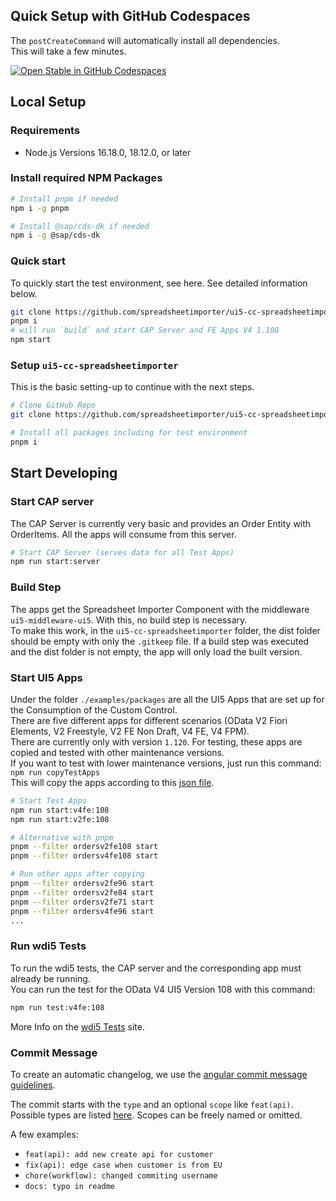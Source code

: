 ## Quick Setup with GitHub Codespaces

The `postCreateCommand` will automatically install all dependencies.  
This will take a few minutes.

[![Open Stable in GitHub Codespaces](https://github.com/codespaces/badge.svg)](https://github.com/codespaces/new?hide_repo_select=true&ref=main&repo=569313224&machine=basicLinux32gb&devcontainer_path=.devcontainer%2Fdevcontainer.json&location=WestEurope)

## Local Setup

### Requirements

- Node.js Versions 16.18.0, 18.12.0, or later

### Install required NPM Packages

```sh
# Install pnpm if needed
npm i -g pnpm

# Install @sap/cds-dk if needed
npm i -g @sap/cds-dk
```

### Quick start

To quickly start the test environment, see here. See detailed information below.

```sh
git clone https://github.com/spreadsheetimporter/ui5-cc-spreadsheetimporter
pnpm i
# will run `build` and start CAP Server and FE Apps V4 1.108
npm start
```

### Setup `ui5-cc-spreadsheetimporter`

This is the basic setting-up to continue with the next steps.

```sh
# Clone GitHub Repo
git clone https://github.com/spreadsheetimporter/ui5-cc-spreadsheetimporter

# Install all packages including for test environment
pnpm i
```

## Start Developing

### Start CAP server

The CAP Server is currently very basic and provides an Order Entity with OrderItems. All the apps will consume from this server.

```sh
# Start CAP Server (serves data for all Test Apps)
npm run start:server
```

### Build Step

The apps get the Spreadsheet Importer Component with the middleware `ui5-middleware-ui5`. With this, no build step is necessary.  
To make this work, in the `ui5-cc-spreadsheetimporter` folder, the dist folder should be empty with only the `.gitkeep` file. If a build step was executed and the dist folder is not empty, the app will only load the built version.

### Start UI5 Apps

Under the folder `./examples/packages` are all the UI5 Apps that are set up for the Consumption of the Custom Control.  
There are five different apps for different scenarios (OData V2 Fiori Elements, V2 Freestyle, V2 FE Non Draft, V4 FE, V4 FPM).  
There are currently only with version `1.120`. For testing, these apps are copied and tested with other maintenance versions.  
If you want to test with lower maintenance versions, just run this command:  
`npm run copyTestApps`  
This will copy the apps according to this [json file](https://github.com/spreadsheetimporter/ui5-cc-spreadsheetimporter/blob/main/dev/testapps.json).

```sh
# Start Test Apps
npm run start:v4fe:108
npm run start:v2fe:108

# Alternative with pnpm
pnpm --filter ordersv2fe108 start
pnpm --filter ordersv4fe108 start

# Run other apps after copying
pnpm --filter ordersv2fe96 start
pnpm --filter ordersv2fe84 start
pnpm --filter ordersv2fe71 start
pnpm --filter ordersv4fe96 start
...
```

### Run wdi5 Tests

To run the wdi5 tests, the CAP server and the corresponding app must already be running.  
You can run the test for the OData V4 UI5 Version 108 with this command:  

```sh
npm run test:v4fe:108  
```

More Info on the [wdi5 Tests](./wdi5.md) site.

### Commit Message

To create an automatic changelog, we use the [angular commit message guidelines](https://github.com/angular/angular/blob/22b96b9/CONTRIBUTING.md#commit).

The commit starts with the `type` and an optional `scope` like `feat(api)`. Possible types are listed [here](https://github.com/angular/angular/blob/22b96b9/CONTRIBUTING.md#type). Scopes can be freely named or omitted.

A few examples:

- `feat(api): add new create api for customer`
- `fix(api): edge case when customer is from EU`
- `chore(workflow): changed commiting username`
- `docs: typo in readme`